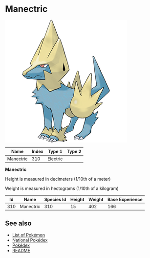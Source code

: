 # Manectric


![Manectric](images/310.png)

| **Name** | **Index** | **Type 1** | **Type 2** |
|----|----|----|----|
| Manectric | 310 | Electric  |  |

**Manectric** 


Height is measured in decimeters (1/10th of a meter)

Weight is measured in hectograms (1/10th of a kilogram)

| **Id** | **Name** | **Species Id** | **Height** | **Weight** | **Base Experience** |
|--------|----------|----------------|------------|------------|---------------------|
| 310 | Manectric | 310 | 15 | 402 | 166 |


## See also

- [List of Pokémon](../pokemon.md)
- [National Pokédex](../national_pokedex.md)
- [Pokédex](../pokedex.md)
- [README](../README.md)
